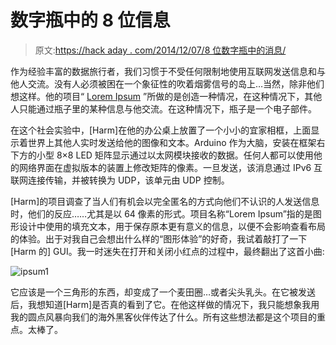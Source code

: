 # 数字瓶中的 8 位信息

> 原文:[https://hack aday . com/2014/12/07/8 位数字瓶中的消息/](https://hackaday.com/2014/12/07/8-bit-message-in-a-digital-bottle/)

作为经验丰富的数据旅行者，我们习惯于不受任何限制地使用互联网发送信息和与他人交流。没有人必须被困在一个象征性的吹着烟雾信号的岛上…当然，除非他们想这样。他的项目“ [Lorem Ipsum](http://www.kitesurfer1404.de/tech/lorem_ipsum/en) ”所做的是创造一种情况，在这种情况下，其他人只能通过瓶子里的某种信息与他交流。在这种情况下，瓶子是一个电子部件。

在这个社会实验中，[Harm]在他的办公桌上放置了一个小小的宜家相框，上面显示着世界上其他人实时发送给他的图像和文本。Arduino 作为大脑，安装在框架右下方的小型 8×8 LED 矩阵显示通过以太网模块接收的数据。任何人都可以使用他的网络界面在虚拟版本的装置上修改矩阵的像素。一旦发送，该消息通过 IPv6 互联网连接传输，并被转换为 UDP，该单元由 UDP 控制。

[Harm]的项目调查了当人们有机会以完全匿名的方式向他们不认识的人发送信息时，他们的反应……尤其是以 64 像素的形式。项目名称“Lorem Ipsum”指的是图形设计中使用的填充文本，用于保存原本更有意义的信息，以便不会影响查看布局的体验。出于对我自己会想出什么样的“图形体验”的好奇，我试着敲打了一下[Harm 的] GUI。我一时迷失在打开和关闭小红点的过程中，最终翻出了这首小曲:

![ipsum1](../Images/1988d14b75fc262c9c08c247d4ce4fde.png)

它应该是一个三角形的东西，却变成了一个麦田圈…或者尖头乳头。在它被发送后，我想知道[Harm]是否真的看到了它。在他这样做的情况下，我只能想象我用我的圆点风暴向我们的海外黑客伙伴传达了什么。所有这些想法都是这个项目的重点。太棒了。